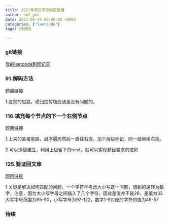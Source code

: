 ```yaml
---
title: 2021年第四季度刷题整理
author: not_you
date: 2021-06-30 00:00:00 +0800
categories: ["leetcode"]
tags: [刷题]

---
```




### git链接

[我的leetcode刷题记录](https://github.com/hubing1791/my_leetcode)

### 91.解码方法

[题目链接](https://leetcode-cn.com/problems/decode-ways/)

1.直观的思路，递归加剪枝应该是没有问题的。



### 116.填充每个节点的下一个右侧节点

[题目链接](https://leetcode-cn.com/problems/populating-next-right-pointers-in-each-node/)

1.上来的直接思路，层序遍历然后一直往右连，加个层级标记，同一级继续右连。 

2.可以逐级建立，利用上级留下的next，就可以实现题目要求的进阶



### 125.验证回文串

[题目链接](https://leetcode-cn.com/problems/valid-palindrome/)

1.关键是解决如何匹配的问题，一个字符不考虑大小写这一问题，想到的是转为数字，注意，因为大小写字母之间插入了几个字符，因此差值并不是26，差值为32.大写字母范围为65-90，小写字母为97-122，数字1-9对应的字符的值为48-57

### 待续




